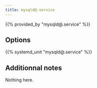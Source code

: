 ```yaml
---
title: mysqld@.service
---
```


{{% provided_by "mysqld@.service" %}}

## Options

{{% systemd_unit "mysqld@.service" %}}

## Additionnal notes

Nothing here.